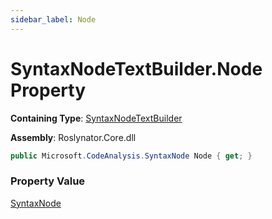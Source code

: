 ```yaml
---
sidebar_label: Node
---
```


# SyntaxNodeTextBuilder\.Node Property

**Containing Type**: [SyntaxNodeTextBuilder](../index.md)

**Assembly**: Roslynator\.Core\.dll

```csharp
public Microsoft.CodeAnalysis.SyntaxNode Node { get; }
```

### Property Value

[SyntaxNode](https://docs.microsoft.com/en-us/dotnet/api/microsoft.codeanalysis.syntaxnode)

